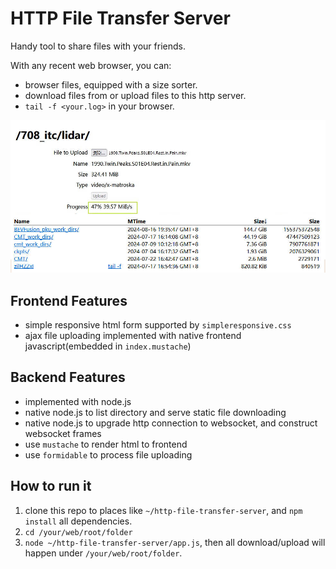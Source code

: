 # HTTP File Transfer Server
Handy tool to share files with your friends.

With any recent web browser, you can:
* browser files, equipped with a size sorter.
* download files from or upload files to this http server.
* `tail -f <your.log>` in your browser.

![image](screenshot.jpg)

## Frontend Features
* simple responsive html form supported by `simpleresponsive.css`
* ajax file uploading implemented with native frontend javascript(embedded in `index.mustache`)

## Backend Features
* implemented with node.js 
* native node.js to list directory and serve static file downloading
* native node.js to upgrade http connection to websocket, and construct websocket frames
* use `mustache` to render html to frontend
* use `formidable` to process file uploading 

## How to run it

1. clone this repo to places like `~/http-file-transfer-server`, and `npm install` all dependencies.
2. `cd /your/web/root/folder`
3. `node ~/http-file-transfer-server/app.js`, then all download/upload will happen under `/your/web/root/folder`.